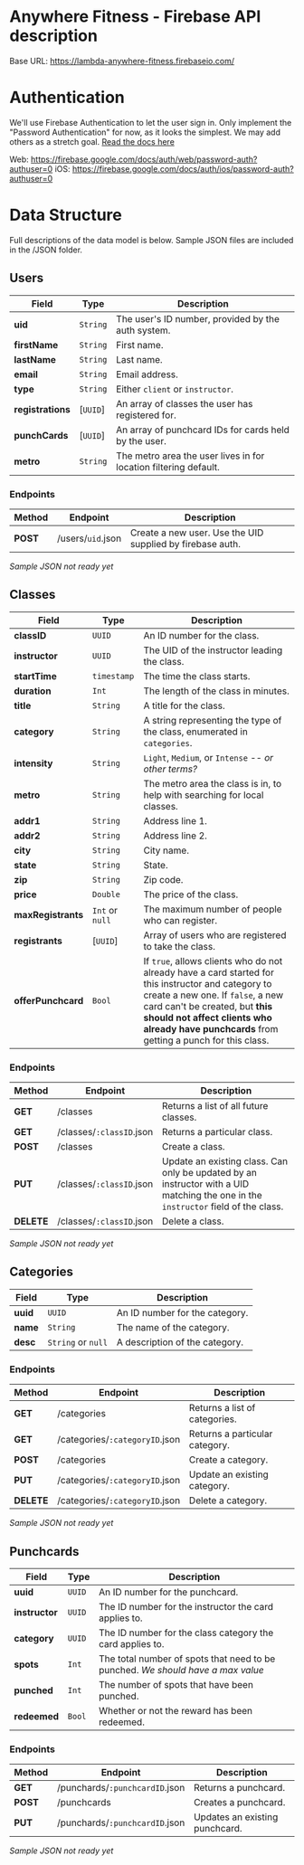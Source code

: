 # Anywhere Fitness - Firebase API description

Base URL: https://lambda-anywhere-fitness.firebaseio.com/

# Authentication
We'll use Firebase Authentication to let the user sign in. Only implement the "Password Authentication" for now, as it looks the simplest. We may add others as a stretch goal. [Read the docs here](https://firebase.google.com/docs/auth/?authuser=0)

Web: https://firebase.google.com/docs/auth/web/password-auth?authuser=0
iOS: https://firebase.google.com/docs/auth/ios/password-auth?authuser=0

# Data Structure

Full descriptions of the data model is below. Sample JSON files are included in the /JSON folder.

## Users

| Field | Type | Description |
| ----- | ---- | ----------- |
| **uid** | `String` | The user's ID number, provided by the auth system. |
| **firstName** | `String` | First name. |
| **lastName** | `String` | Last name. |
| **email** | `String` | Email address. |
| **type** | `String` | Either `client` or `instructor`. |
| **registrations** | [`UUID`] | An array of classes the user has registered for. |
| **punchCards** | [`UUID`] | An array of punchcard IDs for cards held by the user. |
| **metro** | `String` | The metro area the user lives in for location filtering default. |

### Endpoints
| Method | Endpoint | Description |
| ------ | -------- | ----------- |
| **POST** | /users/`uid`.json | Create a new user. Use the UID supplied by firebase auth. |

*Sample JSON not ready yet*

## Classes

| Field | Type | Description |
| ----- | ---- | ----------- |
| **classID** | `UUID` | An ID number for the class. |
| **instructor** | `UUID` | The UID of the instructor leading the class. |
| **startTime** | `timestamp` | The time the class starts. |
| **duration** | `Int` | The length of the class in minutes. |
| **title** | `String` | A title for the class. |
| **category** | `String` | A string representing the type of the class, enumerated in `categories`. |
| **intensity** | `String` | `Light`, `Medium`, or `Intense` -- *or other terms?* |
| **metro** | `String` | The metro area the class is in, to help with searching for local classes. |
| **addr1** | `String` | Address line 1. |
| **addr2** | `String` | Address line 2. |
| **city** | `String` | City name. |
| **state** | `String` | State. |
| **zip** | `String` | Zip code. |
| **price** | `Double` | The price of the class. |
| **maxRegistrants** | `Int` or `null` | The maximum number of people who can register. |
| **registrants** | [`UUID`] | Array of users who are registered to take the class. |
| **offerPunchcard** | `Bool` | If `true`, allows clients who do not already have a card started for this instructor and category to create a new one. If `false`, a new card can't be created, but **this should not affect clients who already have punchcards** from getting a punch for this class. |

### Endpoints
| Method | Endpoint | Description |
| ------ | -------- | ----------- |
| **GET** | /classes | Returns a list of all future classes. |
| **GET** | /classes/`:classID`.json | Returns a particular class. |
| **POST** | /classes | Create a class. |
| **PUT** | /classes/`:classID`.json | Update an existing class. Can only be updated by an instructor with a UID matching the one in the `instructor` field of the class. |
| **DELETE** | /classes/`:classID`.json | Delete a class. |

*Sample JSON not ready yet*

## Categories

| Field | Type | Description |
| ----- | ---- | ----------- |
| **uuid** | `UUID` | An ID number for the category. |
| **name** | `String` | The name of the category. |
| **desc** | `String` or `null` | A description of the category. |

### Endpoints
| Method | Endpoint | Description |
| ------ | -------- | ----------- |
| **GET** | /categories | Returns a list of categories. |
| **GET** | /categories/`:categoryID`.json | Returns a particular category. |
| **POST** | /categories | Create a category. |
| **PUT** | /categories/`:categoryID`.json | Update an existing category. |
| **DELETE** | /categories/`:categoryID`.json | Delete a category. |

*Sample JSON not ready yet*

## Punchcards

| Field | Type | Description |
| ----- | ---- | ----------- |
| **uuid** | `UUID` | An ID number for the punchcard. |
| **instructor** | `UUID` | The ID number for the instructor the card applies to. |
| **category** | `UUID` | The ID number for the class category the card applies to. |
| **spots** | `Int` | The total number of spots that need to be punched. *We should have a max value* |
| **punched** | `Int` | The number of spots that have been punched. |
| **redeemed** | `Bool` | Whether or not the reward has been redeemed. |

### Endpoints
| Method | Endpoint | Description |
| ------ | -------- | ----------- |
| **GET** | /punchards/`:punchcardID`.json | Returns a punchcard. |
| **POST** | /punchcards | Creates a punchcard. |
| **PUT** | /punchards/`:punchcardID`.json | Updates an existing punchcard. |

*Sample JSON not ready yet*
